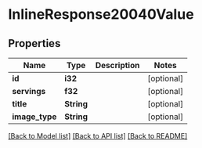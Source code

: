 # InlineResponse20040Value

## Properties

Name | Type | Description | Notes
------------ | ------------- | ------------- | -------------
**id** | **i32** |  | [optional] 
**servings** | **f32** |  | [optional] 
**title** | **String** |  | [optional] 
**image_type** | **String** |  | [optional] 

[[Back to Model list]](../README.md#documentation-for-models) [[Back to API list]](../README.md#documentation-for-api-endpoints) [[Back to README]](../README.md)


